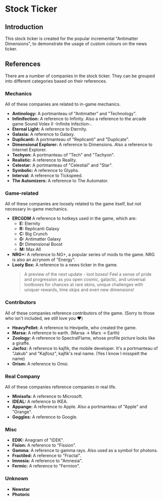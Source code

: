 # Stock Ticker
## Introduction
This stock ticker is created for the popular incremental "Antimatter Dimensions", to demonstrate the usage of custom colours on the news ticker.
## References
There are a number of companies in the stock ticker. They can be grouped into different categories based on their references.
### Mechanics
All of these companies are related to in-game mechanics.
- **Antinology:** A portmanteau of "Antimatter" and "Technology".
- **Infinifection:** A reference to Infinity. Also a reference to the arcade game Sound Volex II -Infinite Infection-.
- **Eternal Light:**  A reference to Eternity.
- **Galaxia:** A reference to Galaxy.
- **Duplicanti:** A portmanteau of "Replicanti" and "Duplicate".
- **Dimensional Explorer:** A reference to Dimensions. Also a reference to Internet Explorer.
- **Techyon:** A portmanteau of "Tech" and "Tachyon".
- **Realistic:** A reference to Reality.
- **Celestar:** A portmanteau of "Celestial" and "Star".
- **Symbolic:** A reference to Glyphs.
- **Interval:** A reference to Tickspeed.
- **The Automizers:** A reference to The Automator.
### Game-related
All of these companies are loosely related to the game itself, but not necessary in-game mechanics.
- **ERCGDM** A reference to hotkeys used in the game, which are:
    - **E:** Eternity
    - **R:** Replicanti Galaxy
    - **C:** Big Crunch
    - **G:** Antimatter Galaxy
    - **D:** Dimensional Boost
    - **M:** Max All
- **NRG+:** A reference to NG+, a popular series of mods to the game. NRG is also an acrynom of "Energy".
- **Looty Box:** A reference to a news ticker in the game.
    > A preview of the next update - loot boxes! Feel a sense of pride and progression as you open cosmic, galactic, and universal lootboxes for chances at rare skins, unique challenges with uniquer rewards, time skips and even new dimensions!
### Contributors
All of these companies reference contributors of the game. (Sorry to those who isn't included, we still love you ❤️)
- **HeavyPellet:** A reference to Hevipelle, who created the game.
- **Marsa:** A reference to earth. (Marsa -> Mars -> Earth)
- **Zoology:** A reference to SpectralFlame, whose profile picture looks like a giraffe.
- **Jacfoz:** A reference to kajfik, the mobile developer. It's a portmanteau of "Jakub" and "Kajfosz", kajfik's real name. (Yes I know I misspelt the name)
- **Orism:** A reference to Omsi.
### Real Company
All of these companies reference companies in real life.
- **Minisofa:** A reference to Microsoft.
- **IDEAL:** A reference to IKEA.
- **Appange:** A reference to Apple. Also a portmanteau of "Apple" and "Orange".
- **Goggles:** A reference to Google.
### Misc
- **EDIK:** Anagram of "IDEK".
- **Fision:** A reference to "Fission".
- **Gamma:** A reference to gamma rays. Also used as a symbol for photons.
- **Fractiled:** A reference to "Fractal".
- **Imnesia:** A reference to "Amnesia".
- **Fermic:** A reference to "Fermion".
### Unknown
- **Newstar**
- **Photoric**
